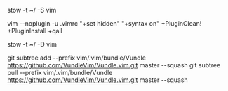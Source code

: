 stow -t ~/ -S vim

vim --noplugin -u .vimrc "+set hidden" "+syntax on" +PluginClean! +PluginInstall +qall

stow -t ~/ -D vim


git subtree add --prefix vim/.vim/bundle/Vundle https://github.com/VundleVim/Vundle.vim.git master --squash
git subtree pull --prefix vim/.vim/bundle/Vundle https://github.com/VundleVim/Vundle.vim.git master --squash
